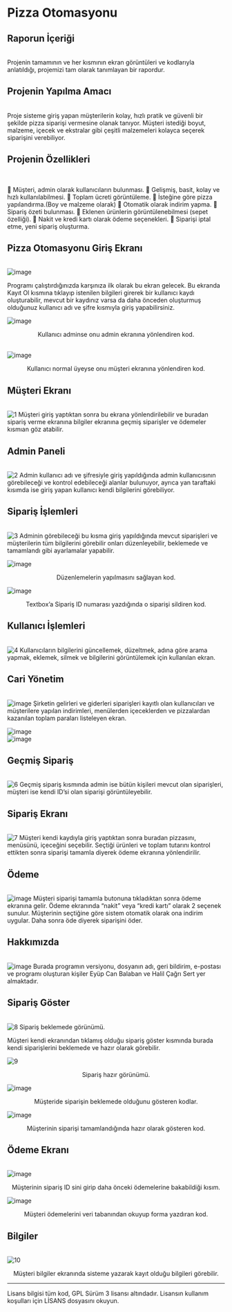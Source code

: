 # Pizza Otomasyonu

<b><h2>Raporun İçeriği</h2></b><br/>
Projenin tamamının ve her kısmının ekran görüntüleri ve kodlarıyla anlatıldığı, projemizi tam olarak tanımlayan bir rapordur.

<b><h2>Projenin Yapılma Amacı</h2></b><br/>
Proje sisteme giriş yapan müşterilerin kolay, hızlı pratik ve güvenli bir şekilde pizza siparişi vermesine olanak tanıyor. Müşteri istediği boyut, malzeme, içecek ve ekstralar gibi çeşitli malzemeleri kolayca seçerek siparişini verebiliyor.

<b><h2>Projenin Özellikleri</h2></b><br/> 

	Müşteri, admin olarak kullanıcıların bulunması.
	Gelişmiş, basit, kolay ve hızlı kullanılabilmesi.
	Toplam ücreti görüntüleme.
	İsteğine göre pizza yapılandırma.(Boy ve malzeme olarak)
	Otomatik olarak indirim yapma.
	Sipariş özeti bulunması.
	Eklenen ürünlerin görüntülenebilmesi (sepet özelliği).
	Nakit ve kredi kartı olarak ödeme seçenekleri.
	Siparişi iptal etme, yeni sipariş oluşturma.

<b><h2>Pizza Otomasyonu Giriş Ekranı</h2></b><br/>
![image](https://user-images.githubusercontent.com/42430554/136610534-00d8a07a-23d3-492b-b39d-dc858c951373.png)

Programı çalıştırdığınızda karşınıza ilk olarak bu ekran gelecek. Bu ekranda Kayıt Ol kısmına tıklayıp istenilen bilgileri girerek bir kullanıcı kaydı oluşturabilir, mevcut bir kaydınız varsa da daha önceden oluşturmuş olduğunuz kullanıcı adı ve şifre kısmıyla giriş yapabilirsiniz.

![image](https://user-images.githubusercontent.com/42430554/136610583-29747aa4-58b5-4e43-90f2-91edf2bd5d86.png)<br/>
<center>Kullanıcı adminse onu admin ekranına yönlendiren kod.</center><br/>

![image](https://user-images.githubusercontent.com/42430554/136610603-70d547a1-6377-499e-b06e-2674e5a08c60.png)
<center>Kullanıcı normal üyeyse onu müşteri ekranına yönlendiren kod.</center>

<b><h2>Müşteri Ekranı</h2></b><br/>
![1](https://user-images.githubusercontent.com/42430554/136611924-13754391-c8c6-411f-a323-ecc1170ed778.jpg)
Müşteri giriş yaptıktan sonra bu ekrana yönlendirilebilir ve buradan sipariş verme ekranına bilgiler ekranına geçmiş siparişler ve ödemeler kısmıan göz atabilir.

<b><h2>Admin Paneli</h2></b><br/>
![2](https://user-images.githubusercontent.com/42430554/136611952-bd30d5c5-ab32-4ec4-92e7-e2546239ca0b.jpg)
Admin kullanıcı adı ve şifresiyle giriş yapıldığında admin kullanıcısının görebileceği ve kontrol edebileceği alanlar bulunuyor, ayrıca yan taraftaki kısımda ise giriş yapan kullanıcı kendi bilgilerini görebiliyor.

<b><h2>Sipariş İşlemleri</h2></b><br/>
![3](https://user-images.githubusercontent.com/42430554/136611999-d9657cdc-165d-45a5-9e7a-1cc4928115c1.jpg)
Adminin görebileceği bu kısma giriş yapıldığında mevcut siparişleri ve müşterilerin tüm bilgilerini görebilir onları düzenleyebilir, beklemede ve tamamlandı gibi ayarlamalar yapabilir.

![image](https://user-images.githubusercontent.com/42430554/136612025-92322353-fc77-40e2-b305-be3c45091f30.png)
<center>Düzenlemelerin yapılmasını sağlayan kod.</center>

![image](https://user-images.githubusercontent.com/42430554/136612040-8a19f876-1300-4972-8b7a-9d8fe00a4386.png)
<center>Textbox’a Sipariş ID numarası yazdığında o siparişi sildiren kod.</center>

<b><h2>Kullanıcı İşlemleri</h2></b><br/>
![4](https://user-images.githubusercontent.com/42430554/136612078-e7cc7c75-4661-4332-bf4c-b473a59bdc7c.jpg)
Kullanıcıların bilgilerini güncellemek, düzeltmek, adına göre arama yapmak, eklemek, silmek ve bilgilerini görüntülemek için kullanılan ekran.

<b><h2>Cari Yönetim</h2></b><br/>
![image](https://user-images.githubusercontent.com/42430554/136612114-191c7378-ba12-4e84-afe3-b2118a5778cb.png)
Şirketin gelirleri ve giderleri siparişleri kayıtlı olan kullanıcıları ve müşterilere yapılan indirimleri, menülerden içeceklerden ve pizzalardan kazanılan toplam paraları listeleyen ekran.

![image](https://user-images.githubusercontent.com/42430554/136612122-674e2002-3bfe-4d56-964f-2f85f5569b2e.png)
<br/>
![image](https://user-images.githubusercontent.com/42430554/136612129-20ce5a83-0e46-4162-902c-adb9faa3b141.png)


<b><h2>Geçmiş Sipariş</h2></b><br/>
![6](https://user-images.githubusercontent.com/42430554/136612154-4352eaac-f543-4372-881e-3a8e58da12c1.jpg)
Geçmiş sipariş kısmında admin ise bütün kişileri mevcut olan siparişleri, müşteri ise kendi ID’si olan siparişi görüntüleyebilir.

<b><h2>Sipariş Ekranı</h2></b><br/>
![7](https://user-images.githubusercontent.com/42430554/136612211-091bfe96-dc38-45cd-9604-293f4ba799b0.jpg)
Müşteri kendi kaydıyla giriş yaptıktan sonra buradan pizzasını, menüsünü, içeceğini seçebilir. Seçtiği ürünleri ve toplam tutarını kontrol ettikten sonra siparişi tamamla diyerek ödeme ekranına yönlendirilir.

<b><h2>Ödeme</h2></b><br/>
![image](https://user-images.githubusercontent.com/42430554/136612233-a07903f1-1fb5-40dd-893e-510da8aea399.png)
Müşteri siparişi tamamla butonuna tıkladıktan sonra ödeme ekranına gelir. Ödeme ekranında “nakit” veya “kredi kartı” olarak 2 seçenek sunulur. Müşterinin seçtiğine göre sistem otomatik olarak ona indirim uygular. Daha sonra öde diyerek siparişini öder.

<b><h2>Hakkımızda</h2></b><br/>
![image](https://user-images.githubusercontent.com/42430554/136612260-6b58374a-4076-4619-9770-5dfabcf585a1.png)
Burada programın versiyonu, dosyanın adı, geri bildirim, e-postası ve programı oluşturan kişiler Eyüp Can Balaban ve Halil Çağrı Sert yer almaktadır.

<b><h2>Sipariş Göster</h2></b><br/>
![8](https://user-images.githubusercontent.com/42430554/136612306-f80cb69f-0320-43fa-98dc-3335b4dd08ef.jpg)
Sipariş beklemede görünümü.

Müşteri kendi ekranından tıklamış olduğu sipariş göster kısmında burada kendi siparişlerini beklemede ve hazır olarak görebilir.

![9](https://user-images.githubusercontent.com/42430554/136612337-505bae41-6c84-4e5f-b913-a16c23fb892b.jpg)
<center>Sipariş hazır görünümü.</center>

![image](https://user-images.githubusercontent.com/42430554/136612359-a2cd92d0-9ed7-4e62-90b1-9a70828fa313.png)
<center>Müşteride siparişin beklemede olduğunu gösteren kodlar.</center>

![image](https://user-images.githubusercontent.com/42430554/136612370-5e46d3be-2d94-492c-99e3-a68a115788e1.png)
<center>Müşterinin siparişi tamamlandığında hazır olarak gösteren kod.</center>

<b><h2>Ödeme Ekranı</h2></b><br/>
![image](https://user-images.githubusercontent.com/42430554/136612388-086d42e9-b68a-41de-9bd8-aa32910a8857.png)
<center>Müşterinin sipariş ID sini girip daha önceki ödemelerine bakabildiği kısım.</center>

![image](https://user-images.githubusercontent.com/42430554/136612397-b2c6fa82-a816-4bfc-8a9c-ace4462b5c77.png)
<center>Müşteri ödemelerini veri tabanından okuyup forma yazdıran kod.</center>

<b><h2>Bilgiler</h2></b><br/>
![10](https://user-images.githubusercontent.com/42430554/136612426-88d04898-b9d8-4f3a-b196-ed7f3573f891.jpg)
<center>Müşteri bilgiler ekranında sisteme yazarak kayıt olduğu bilgileri görebilir.</center>


<hr/>
<p/>
Lisans bilgisi tüm kod, GPL Sürüm 3 lisansı altındadır. Lisansın kullanım koşulları için LİSANS dosyasını okuyun.
